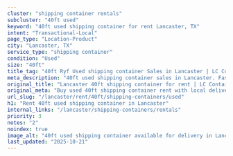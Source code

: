 ```yaml
---
cluster: "shipping container rentals"
subcluster: "40ft used"
keyword: "40ft used shipping container for rent Lancaster, TX"
intent: "Transactional-Local"
page_type: "Location-Product"
city: "Lancaster, TX"
service_type: "shipping container"
condition: "Used"
size: "40ft"
title_tag: "40ft Ryf Used shipping container Sales in Lancaster | LC Container"
meta_description: "40ft used shipping container sales in Lancaster. Fast delivery, competitive pricing. Serving shipping containers area. Quote ID: 8NO. Call (214) 524-4168 for your free quote today."
original_title: "Lancaster 40ft shipping container for rent | LC Container"
original_meta: "Buy used 40ft shipping container rent with local delivery in Lancaster, TX. LC Container — local Since 2003. Request a fast quote today."
url_slug: "/lancaster/rent/40ft/shipping-containers/used"
h1: "Rent 40ft used shipping container in Lancaster"
internal_links: "/lancaster/shipping-containers/rentals"
priority: 3
notes: "2"
noindex: true
image_alt: "40ft used shipping container available for delivery in Lancaster"
last_updated: "2025-10-21"
---
```


<!-- TODO: Add unique city/inventory copy, images, and internal links here. -->
